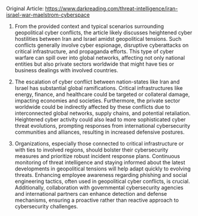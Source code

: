 Original Article: https://www.darkreading.com/threat-intelligence/iran-israel-war-maelstrom-cyberspace

1) From the provided context and typical scenarios surrounding geopolitical cyber conflicts, the article likely discusses heightened cyber hostilities between Iran and Israel amidst geopolitical tensions. Such conflicts generally involve cyber espionage, disruptive cyberattacks on critical infrastructure, and propaganda efforts. This type of cyber warfare can spill over into global networks, affecting not only national entities but also private sectors worldwide that might have ties or business dealings with involved countries.

2) The escalation of cyber conflict between nation-states like Iran and Israel has substantial global ramifications. Critical infrastructures like energy, finance, and healthcare could be targeted or collateral damage, impacting economies and societies. Furthermore, the private sector worldwide could be indirectly affected by these conflicts due to interconnected global networks, supply chains, and potential retaliation. Heightened cyber activity could also lead to more sophisticated cyber threat evolutions, prompting responses from international cybersecurity communities and alliances, resulting in increased defensive postures.

3) Organizations, especially those connected to critical infrastructure or with ties to involved regions, should bolster their cybersecurity measures and prioritize robust incident response plans. Continuous monitoring of threat intelligence and staying informed about the latest developments in geopolitical tensions will help adapt quickly to evolving threats. Enhancing employee awareness regarding phishing and social engineering tactics, often used in geopolitical cyber conflicts, is crucial. Additionally, collaboration with governmental cybersecurity agencies and international partners can enhance detection and defense mechanisms, ensuring a proactive rather than reactive approach to cybersecurity challenges.